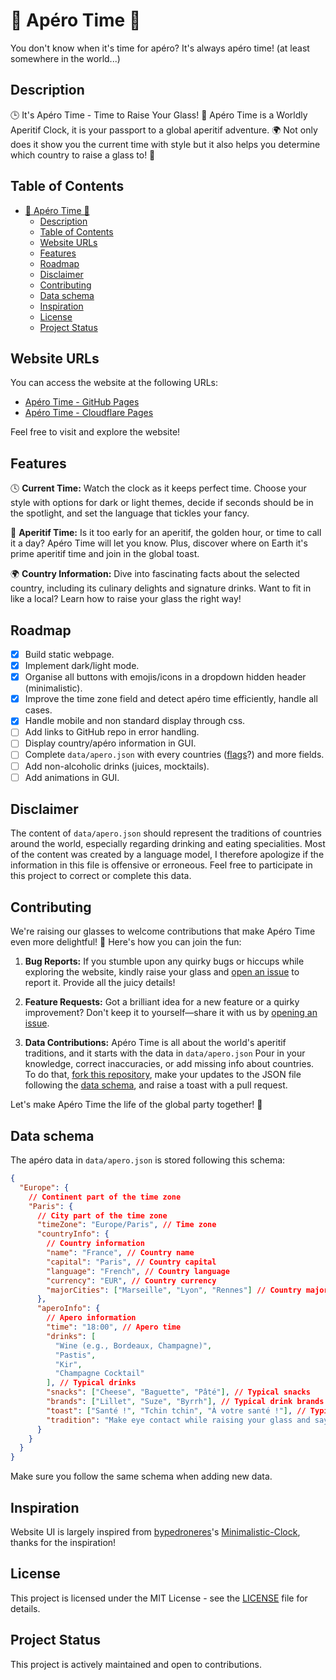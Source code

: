 # 🍹 Apéro Time 🍷

You don't know when it's time for apéro? It's always apéro time! (at least somewhere in the world...)

## Description

🕒 It's Apéro Time - Time to Raise Your Glass! 🥂 Apéro Time is a Worldly Aperitif Clock, it is your passport to a global aperitif adventure. 🌍 Not only does it show you the current time with style but it also helps you determine which country to raise a glass to! 🍻

## Table of Contents

- [🍹 Apéro Time 🍷](#-apéro-time-)
  - [Description](#description)
  - [Table of Contents](#table-of-contents)
  - [Website URLs](#website-urls)
  - [Features](#features)
  - [Roadmap](#roadmap)
  - [Disclaimer](#disclaimer)
  - [Contributing](#contributing)
  - [Data schema](#data-schema)
  - [Inspiration](#inspiration)
  - [License](#license)
  - [Project Status](#project-status)

## Website URLs

You can access the website at the following URLs:

- [Apéro Time - GitHub Pages](https://cletqui.github.io/apero)
- [Apéro Time - Cloudflare Pages](https://apero.pages.dev)

Feel free to visit and explore the website!

## Features

🕓 **Current Time:** Watch the clock as it keeps perfect time. Choose your style with options for dark or light themes, decide if seconds should be in the spotlight, and set the language that tickles your fancy.

🍺 **Aperitif Time:** Is it too early for an aperitif, the golden hour, or time to call it a day? Apéro Time will let you know. Plus, discover where on Earth it's prime aperitif time and join in the global toast.

🌍 **Country Information:** Dive into fascinating facts about the selected country, including its culinary delights and signature drinks. Want to fit in like a local? Learn how to raise your glass the right way!

## Roadmap

- [x] Build static webpage.
- [x] Implement dark/light mode.
- [x] Organise all buttons with emojis/icons in a dropdown hidden header (minimalistic).
- [x] Improve the time zone field and detect apéro time efficiently, handle all cases.
- [x] Handle mobile and non standard display through css.
- [ ] Add links to GitHub repo in error handling.
- [ ] Display country/apéro information in GUI.
- [ ] Complete `data/apero.json` with every countries ([flags](https://iconbuddy.app/circle-flags)?) and more fields.
- [ ] Add non-alcoholic drinks (juices, mocktails).
- [ ] Add animations in GUI.

## Disclaimer

The content of `data/apero.json` should represent the traditions of countries around the world, especially regarding drinking and eating specialities. Most of the content was created by a language model, I therefore apologize if the information in this file is offensive or erroneous. Feel free to participate in this project to correct or complete this data.

## Contributing

We're raising our glasses to welcome contributions that make Apéro Time even more delightful! 🍻 Here's how you can join the fun:

1. **Bug Reports:** If you stumble upon any quirky bugs or hiccups while exploring the website, kindly raise your glass and [open an issue](https://github.com/cletqui/apero/issues) to report it. Provide all the juicy details!

2. **Feature Requests:** Got a brilliant idea for a new feature or a quirky improvement? Don't keep it to yourself—share it with us by [opening an issue](https://github.com/cletqui/apero/issues).

3. **Data Contributions:** Apéro Time is all about the world's aperitif traditions, and it starts with the data in `data/apero.json` Pour in your knowledge, correct inaccuracies, or add missing info about countries. To do that, [fork this repository](https://github.com/cletqui/apero/fork), make your updates to the JSON file following the [data schema](#data-schema), and raise a toast with a pull request.

Let's make Apéro Time the life of the global party together! 🌟

## Data schema

The apéro data in `data/apero.json` is stored following this schema:

```json
{
  "Europe": {
    // Continent part of the time zone
    "Paris": {
      // City part of the time zone
      "timeZone": "Europe/Paris", // Time zone
      "countryInfo": {
        // Country information
        "name": "France", // Country name
        "capital": "Paris", // Country capital
        "language": "French", // Country language
        "currency": "EUR", // Country currency
        "majorCities": ["Marseille", "Lyon", "Rennes"] // Country major cities
      },
      "aperoInfo": {
        // Apero information
        "time": "18:00", // Apero time
        "drinks": [
          "Wine (e.g., Bordeaux, Champagne)",
          "Pastis",
          "Kir",
          "Champagne Cocktail"
        ], // Typical drinks
        "snacks": ["Cheese", "Baguette", "Pâté"], // Typical snacks
        "brands": ["Lillet", "Suze", "Byrrh"], // Typical drink brands
        "toast": ["Santé !", "Tchin tchin", "À votre santé !"], // Typical cheers
        "tradition": "Make eye contact while raising your glass and saying \"Santé !\". In formal settings, glasses are gently clinked together." // Traditional way to cheer
      }
    }
  }
}
```

Make sure you follow the same schema when adding new data.

## Inspiration

Website UI is largely inspired from [bypedroneres](https://github.com/bypedroneres)'s [Minimalistic-Clock](https://github.com/bypedroneres/Minimalistic-Clock/), thanks for the inspiration!

## License

This project is licensed under the MIT License - see the [LICENSE](LICENSE) file for details.

## Project Status

This project is actively maintained and open to contributions.
